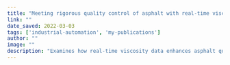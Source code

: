 ```yaml
---
title: "Meeting rigorous quality control of asphalt with real-time viscosity measurements | Roads and Bridges"
link: ""
date_saved: 2022-03-03
tags: ['industrial-automation', 'my-publications']
author: ""
image: ""
description: "Examines how real-time viscosity data enhances asphalt quality control during road construction."
---
```

